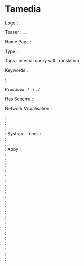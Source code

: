 # Tamedia

Logo
:   ![]()

Teaser
:   __

Home Page
:   

Type
:   

Tags
:   internal query with translation

Keywords
:   

:   

Practices
:    / 
:    / 
:    / 

Has Schema
:   

Network Visualisation
:   


:   
:   
:   
:   Systran
:   Temis
:   
:   
:   
:   Abby
:   
:   
:   
:   
:   
:   
:   
:   
:   
:   
:   
:   
:   
:   
:   
:   
:   
:   
:   
:   
:   
:   
